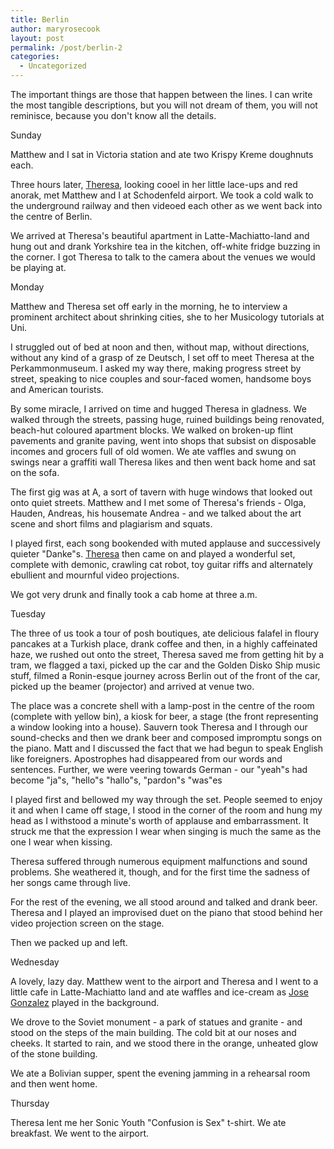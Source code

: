 ```yaml
---
title: Berlin
author: maryrosecook
layout: post
permalink: /post/berlin-2
categories:
  - Uncategorized
---
```

The important things are those that happen between the lines. I can write the most tangible descriptions, but you will not dream of them, you will not reminisce, because you don't know all the details.

Sunday

Matthew and I sat in Victoria station and ate two Krispy Kreme doughnuts each.

Three hours later, [Theresa][1], looking cooel in her little lace-ups and red anorak, met Matthew and I at Schodenfeld airport. We took a cold walk to the underground railway and then videoed each other as we went back into the centre of Berlin.

We arrived at Theresa's beautiful apartment in Latte-Machiatto-land and hung out and drank Yorkshire tea in the kitchen, off-white fridge buzzing in the corner. I got Theresa to talk to the camera about the venues we would be playing at.

Monday

Matthew and Theresa set off early in the morning, he to interview a prominent architect about shrinking cities, she to her Musicology tutorials at Uni.

I struggled out of bed at noon and then, without map, without directions, without any kind of a grasp of ze Deutsch, I set off to meet Theresa at the Perkammonmuseum. I asked my way there, making progress street by street, speaking to nice couples and sour-faced women, handsome boys and American tourists.

By some miracle, I arrived on time and hugged Theresa in gladness. We walked through the streets, passing huge, ruined buildings being renovated, beach-hut coloured apartment blocks. We walked on broken-up flint pavements and granite paving, went into shops that subsist on disposable incomes and grocers full of old women. We ate vaffles and swung on swings near a graffiti wall Theresa likes and then went back home and sat on the sofa.

The first gig was at A, a sort of tavern with huge windows that looked out onto quiet streets. Matthew and I met some of Theresa's friends - Olga, Hauden, Andreas, his housemate Andrea - and we talked about the art scene and short films and plagiarism and squats.

I played first, each song bookended with muted applause and successively quieter "Danke"s. [Theresa][1] then came on and played a wonderful set, complete with demonic, crawling cat robot, toy guitar riffs and alternately ebullient and mournful video projections.

We got very drunk and finally took a cab home at three a.m.

Tuesday

The three of us took a tour of posh boutiques, ate delicious falafel in floury pancakes at a Turkish place, drank coffee and then, in a highly caffeinated haze, we rushed out onto the street, Theresa saved me from getting hit by a tram, we flagged a taxi, picked up the car and the Golden Disko Ship music stuff, filmed a Ronin-esque journey across Berlin out of the front of the car, picked up the beamer (projector) and arrived at venue two.

The place was a concrete shell with a lamp-post in the centre of the room (complete with yellow bin), a kiosk for beer, a stage (the front representing a window looking into a house). Sauvern took Theresa and I through our sound-checks and then we drank beer and composed impromptu songs on the piano. Matt and I discussed the fact that we had begun to speak English like foreigners. Apostrophes had disappeared from our words and sentences. Further, we were veering towards German - our "yeah"s had become "ja"s, "hello"s "hallo"s, "pardon"s "was"es

I played first and bellowed my way through the set. People seemed to enjoy it and when I came off stage, I stood in the corner of the room and hung my head as I withstood a minute's worth of applause and embarrassment. It struck me that the expression I wear when singing is much the same as the one I wear when kissing.

Theresa suffered through numerous equipment malfunctions and sound problems. She weathered it, though, and for the first time the sadness of her songs came through live.

For the rest of the evening, we all stood around and talked and drank beer. Theresa and I played an improvised duet on the piano that stood behind her video projection screen on the stage.

Then we packed up and left.

Wednesday

A lovely, lazy day. Matthew went to the airport and Theresa and I went to a little cafe in Latte-Machiatto land and ate waffles and ice-cream as [Jose Gonzalez][2] played in the background.

We drove to the Soviet monument - a park of statues and granite - and stood on the steps of the main building. The cold bit at our noses and cheeks. It started to rain, and we stood there in the orange, unheated glow of the stone building.

We ate a Bolivian supper, spent the evening jamming in a rehearsal room and then went home.

Thursday

Theresa lent me her Sonic Youth "Confusion is Sex" t-shirt. We ate breakfast. We went to the airport.

 [1]: http://www.myspace.com/goldendiskoship
 [2]: http://www.youtube.com/watch?v=2Bb8P7dfjVw